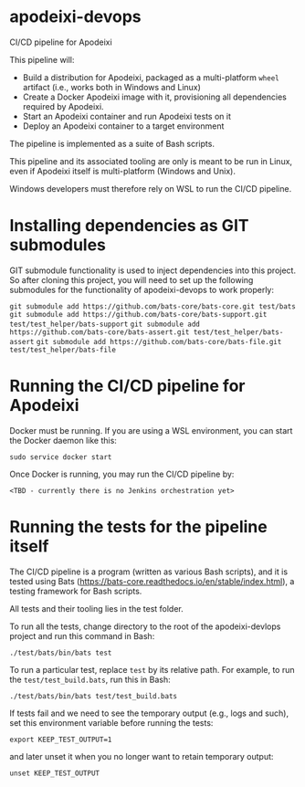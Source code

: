 # apodeixi-devops
CI/CD pipeline for Apodeixi

This pipeline will:

* Build a distribution for Apodeixi, packaged as a multi-platform `wheel` artifact (i.e., works both in Windows and Linux)
* Create a Docker Apodeixi image with it, provisioning all
  dependencies required by Apodeixi.
* Start an Apodeixi container and run Apodeixi tests on it
* Deploy an Apodeixi container to a target environment

The pipeline is implemented as a suite of Bash scripts.

This pipeline and its associated tooling are only is meant to be run in Linux, even if Apodeixi itself is 
multi-platform (Windows and Unix).

Windows developers must therefore rely on WSL to run the CI/CD pipeline.

# Installing dependencies as GIT submodules

GIT submodule functionality is used to inject dependencies into this project. So after cloning this project, you will
need to set up the following submodules for the functionality of apodeixi-devops to work properly:

`git submodule add https://github.com/bats-core/bats-core.git test/bats`
`git submodule add https://github.com/bats-core/bats-support.git test/test_helper/bats-support`
`git submodule add https://github.com/bats-core/bats-assert.git test/test_helper/bats-assert`
`git submodule add https://github.com/bats-core/bats-file.git test/test_helper/bats-file`

# Running the CI/CD pipeline for Apodeixi

Docker must be running. If you are using a WSL environment, you can start the Docker daemon like this:

`sudo service docker start`

Once Docker is running, you may run the CI/CD pipeline by:

`<TBD - currently there is no Jenkins orchestration yet>`

# Running the tests for the pipeline itself

The CI/CD pipeline is a program (written as various Bash scripts), and it is tested using Bats (https://bats-core.readthedocs.io/en/stable/index.html), a testing framework for Bash scripts.

All tests and their tooling lies in the test folder.

To run all the tests, change directory to the root of the apodeixi-devlops project and run this command in Bash:

`./test/bats/bin/bats test`

To run a particular test, replace `test` by its relative path. For example, to run the `test/test_build.bats`,
run this in Bash:

`./test/bats/bin/bats test/test_build.bats`

If tests fail and we need to see the temporary output (e.g., logs and such), set this environment variable before running
the tests:

`export KEEP_TEST_OUTPUT=1`

and later unset it when you no longer want to retain temporary output:

`unset KEEP_TEST_OUTPUT`


